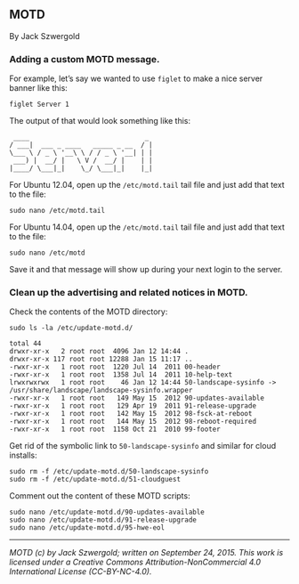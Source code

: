 ## MOTD

By Jack Szwergold

### Adding a custom MOTD message.

For example, let’s say we wanted to use `figlet` to make a nice server banner like this:

    figlet Server 1

The output of that would look something like this:

	 ____                             _ 
	/ ___|  ___ _ ____   _____ _ __  / |
	\___ \ / _ \ '__\ \ / / _ \ '__| | |
	 ___) |  __/ |   \ V /  __/ |    | |
	|____/ \___|_|    \_/ \___|_|    |_|

For Ubuntu 12.04, open up the `/etc/motd.tail` tail file and just add that text to the file:

    sudo nano /etc/motd.tail

For Ubuntu 14.04, open up the `/etc/motd.tail` tail file and just add that text to the file:

    sudo nano /etc/motd

Save it and that message will show up during your next login to the server.

### Clean up the advertising and related notices in MOTD.

Check the contents of the MOTD directory:

	sudo ls -la /etc/update-motd.d/
	
	total 44
	drwxr-xr-x   2 root root  4096 Jan 12 14:44 .
	drwxr-xr-x 117 root root 12288 Jan 15 11:17 ..
	-rwxr-xr-x   1 root root  1220 Jul 14  2011 00-header
	-rwxr-xr-x   1 root root  1358 Jul 14  2011 10-help-text
	lrwxrwxrwx   1 root root    46 Jan 12 14:44 50-landscape-sysinfo -> /usr/share/landscape/landscape-sysinfo.wrapper
	-rwxr-xr-x   1 root root   149 May 15  2012 90-updates-available
	-rwxr-xr-x   1 root root   129 Apr 19  2011 91-release-upgrade
	-rwxr-xr-x   1 root root   142 May 15  2012 98-fsck-at-reboot
	-rwxr-xr-x   1 root root   144 May 15  2012 98-reboot-required
	-rwxr-xr-x   1 root root  1158 Oct 21  2010 99-footer

Get rid of the symbolic link to `50-landscape-sysinfo` and similar for cloud installs:

	sudo rm -f /etc/update-motd.d/50-landscape-sysinfo
	sudo rm -f /etc/update-motd.d/51-cloudguest

Comment out the content of these MOTD scripts:

	sudo nano /etc/update-motd.d/90-updates-available
	sudo nano /etc/update-motd.d/91-release-upgrade
	sudo nano /etc/update-motd.d/95-hwe-eol

***

*MOTD (c) by Jack Szwergold; written on September 24, 2015. This work is licensed under a Creative Commons Attribution-NonCommercial 4.0 International License (CC-BY-NC-4.0).*